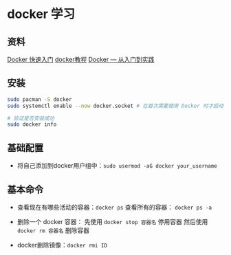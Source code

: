 # docker 学习

## 资料

[Docker 快速入门](https://docker.easydoc.net/doc/81170005/cCewZWoN/lTKfePfP)
[docker教程](https://www.quanxiaoha.com/docker/docker-tutorial.html)
[Docker — 从入门到实践](https://yeasy.gitbook.io/docker_practice)

## 安装

```bash
sudo pacman -S docker
sudo systemctl enable --now docker.socket # 在首次需要使用 Docker 时才启动它

# 验证是否安装成功
sudo docker info
```

## 基础配置

* 将自己添加到docker用户组中：`sudo usermod -aG docker your_username`

## 基本命令

* 查看现在有哪些活动的容器：`docker ps`
	查看所有的容器： `docker ps -a`

* 删除一个 docker 容器：
	先使用 `docker stop 容器名` 停用容器
	然后使用 `docker rm 容器名` 删除容器

* docker删除镜像：`docker rmi ID`
